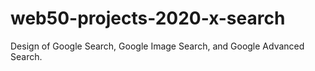 # web50-projects-2020-x-search
Design of  Google Search, Google Image Search, and Google Advanced Search.

